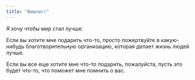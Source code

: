 ```yaml
---
title: "Вишлист"
---
```



Я хочу чтобы мир стал лучше.

Если вы хотите мне подарить что-то, просто пожертвуйте в какую-нибудь благотворительную организацию, которая делает жизнь людей лучше.

Если вы все еще хотите мне что-то подарить, пожалуйста, пусть это будет что-то, что поможет мне помнить о вас.
